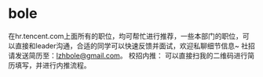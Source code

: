 # bole
在hr.tencent.com上面所有的职位，均可帮忙进行推荐，一些本部门的职位，可以直接和leader沟通，合适的同学可以快速反馈并面试，欢迎私聊细节信息~
  社招请发送简历至：lzhbole@gmail.com。
校招内推：
  可以直接扫我的二维码进行简历填写，并进行内推流程。
